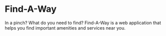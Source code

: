 # Find-A-Way
In a pinch? What do you need to find? Find-A-Way is a web application that helps you find important amenities and services near you.

